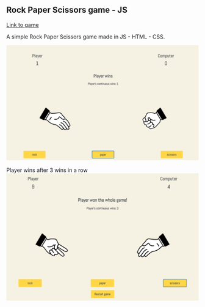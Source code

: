## Rock Paper Scissors game - JS

[Link to game](http://users.metropolia.fi/~dieuv/js-learning/js%20assignment%202/)

A simple Rock Paper Scissors game made in JS - HTML - CSS.

![Game image](https://github.com/dieu-vu/rockpaperscissors/blob/main/images/gameimg1.png)

Player wins after 3 wins in a row
![Game image 2](https://github.com/dieu-vu/rockpaperscissors/blob/main/images/gameimg2.png)
